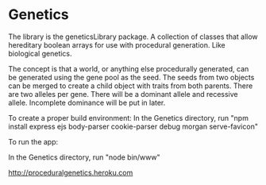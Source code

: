 # Genetics
The library is the geneticsLibrary package.  A collection of classes that allow hereditary boolean arrays for use with
procedural generation.  Like biological genetics.

The concept is that a world, or anything else procedurally generated,  can be generated using the gene pool as the seed.
The seeds from two objects can be merged to create a child object with traits from both parents.  There are two alleles
per gene.  There will be a dominant allele and recessive allele.  Incomplete dominance will be put in later.

To create a proper build environment:
In the Genetics directory, run "npm install express ejs body-parser cookie-parser debug morgan serve-favicon"

To run the app:

In the Genetics directory, run "node bin/www"

http://proceduralgenetics.heroku.com

